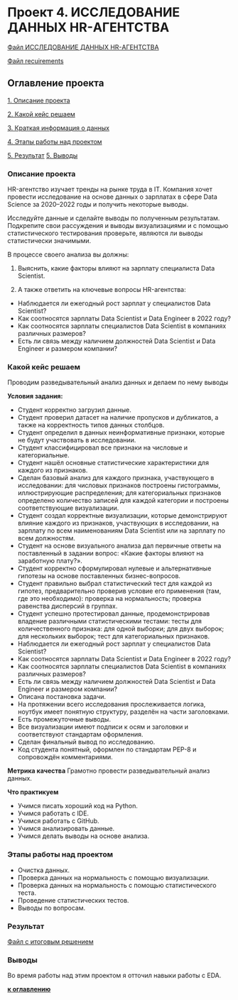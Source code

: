 # Проект 4. ИССЛЕДОВАНИЕ ДАННЫХ HR-АГЕНТСТВА
[Файл ИССЛЕДОВАНИЕ ДАННЫХ HR-АГЕНТСТВА](https://github.com/sibainu2010/skillfactory_ds/blob/main/project_4/ИССЛЕДОВАНИЕ%20ДАННЫХ%20HR-АГЕНТСТВА.ipynb)

[Файл recuirements](https://github.com/sibainu2010/skillfactory_ds/blob/main/project_4/requirements.txt)

## Оглавление проекта
[1. Описание проекта](https://github.com/sibainu2010/skillfactory_ds/blob/main/project_4/README.md#Описание-проекта)

[2. Какой кейс решаем](https://github.com/sibainu2010/skillfactory_ds/blob/main/project_4/README.md#Какой-кейс-решаем)

[3. Краткая информация о данных](https://github.com/sibainu2010/skillfactory_ds/blob/main/project_4/README.md#Краткая-информация-о-данных)

[4. Этапы работы над проектом](https://github.com/sibainu2010/skillfactory_ds/blob/main/project_4/README.md#Этапы-работы-над-проектом)

[5. Результат](https://github.com/sibainu2010/skillfactory_ds/blob/main/project_4/README.md#Результат)
[5. Выводы](https://github.com/sibainu2010/skillfactory_ds/blob/main/project_4/README.md#Выводы)

### Описание проекта
HR-агентство изучает тренды на рынке труда в IT. Компания хочет провести исследование на основе данных о зарплатах в сфере Data Science за 2020–2022 годы и получить некоторые выводы.

Исследуйте данные и сделайте выводы по полученным результатам. Подкрепите свои рассуждения и выводы визуализациями и с помощью статистического тестирования проверьте, являются ли выводы статистически значимыми.

В процессе своего анализа вы должны:

1. Выяснить, какие факторы влияют на зарплату специалиста Data Scientist.

2. А также ответить на ключевые вопросы HR-агентства:
- Наблюдается ли ежегодный рост зарплат у специалистов Data Scientist?
- Как соотносятся зарплаты Data Scientist и Data Engineer в 2022 году?
- Как соотносятся зарплаты специалистов Data Scientist в компаниях различных размеров?
- Есть ли связь между наличием должностей Data Scientist и Data Engineer и размером компании?

### Какой кейс решаем
Проводим разведывательный анализ данных и делаем по нему выводы 

**Условия задания:**
- Студент корректно загрузил данные.
- Студент проверил датасет на наличие пропусков и дубликатов, а также на корректность типов данных столбцов.
- Студент определил в данных неинформативные признаки, которые не будут участвовать в исследовании.
- Студент классифицировал все признаки на числовые и категориальные.
- Студент нашёл основные статистические характеристики для каждого из признаков.
- Сделан базовый анализ для каждого признака, участвующего в исследовании:
для числовых признаков построены гистограммы, иллюстрирующие распределения;
для категориальных признаков определено количество записей для каждой категории и построены соответствующие визуализации.
- Студент создал корректные визуализации, которые демонстрируют влияние каждого из признаков, участвующих в исследовании, на зарплату по всем наименованиям Data Scientist или на зарплату по всем должностям.
- Студент на основе визуального анализа дал первичные ответы на поставленный в задании вопрос: «Какие факторы влияют на заработную плату?».
- Студент корректно сформулировал нулевые и альтернативные гипотезы на основе поставленных бизнес-вопросов.
- Студент правильно выбрал статистический тест для каждой из гипотез, предварительно проверив условие его применения (там, где это необходимо):
проверка на нормальность;
проверка равенства дисперсий в группах.
- Студент успешно протестировал данные, продемонстрировав владение различными статистическими тестами:
тесты для количественного признака:
для одной выборки;
для двух выборок;
для нескольких выборок;
тест для категориальных признаков.
- Наблюдается ли ежегодный рост зарплат у специалистов Data Scientist?
- Как соотносятся зарплаты Data Scientist и Data Engineer в 2022 году?
- Как соотносятся зарплаты специалистов Data Scientist в компаниях различных размеров?
- Есть ли связь между наличием должностей Data Scientist и Data Engineer и размером компании?
- Описана постановка задачи.
- На протяжении всего исследования прослеживается логика, ноутбук имеет понятную структуру, разделён на части заголовками.
- Есть промежуточные выводы.
- Все визуализации имеют подписи к осям и заголовки и соответствуют стандартам оформления.
- Сделан финальный вывод по исследованию.
- Код студента понятный, оформлен по стандартам PEP-8 и сопровождён комментариями.

**Метрика качества**
Грамотно провести разведывательный анализ данных.

**Что практикуем**
- Учимся писать хороший код на Python.
- Учимся работать с IDE.
- Учимся работать с GitHub.
- Учимся анализировать данные.
- Учимся делать выводы на основе анализа.

### Этапы работы над проектом
- Очистка данных.
- Проверка данных на нормальность с помощью визуализации.
- Проверка данных на нормальность с помощью статистического теста.
- Проведение статистических тестов.
- Выводы по вопросам.

### Результат 
[Файл с итоговым решением](https://github.com/sibainu2010/skillfactory_ds/blob/main/project_4/ИССЛЕДОВАНИЕ%20ДАННЫХ%20HR-АГЕНТСТВА.ipynb)

### Выводы 
Во время работы над этим проектом я отточил навыки работы с EDA.

**[к оглавлению](https://github.com/sibainu2010/skillfactory_ds/tree/main/project_4#оглавление-проекта)**